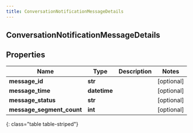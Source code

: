 ```yaml
---
title: ConversationNotificationMessageDetails
---
```

## ConversationNotificationMessageDetails

## Properties

|Name | Type | Description | Notes|
|------------ | ------------- | ------------- | -------------|
| **message_id** | **str** |  | [optional] |
| **message_time** | **datetime** |  | [optional] |
| **message_status** | **str** |  | [optional] |
| **message_segment_count** | **int** |  | [optional] |
{: class="table table-striped"}


